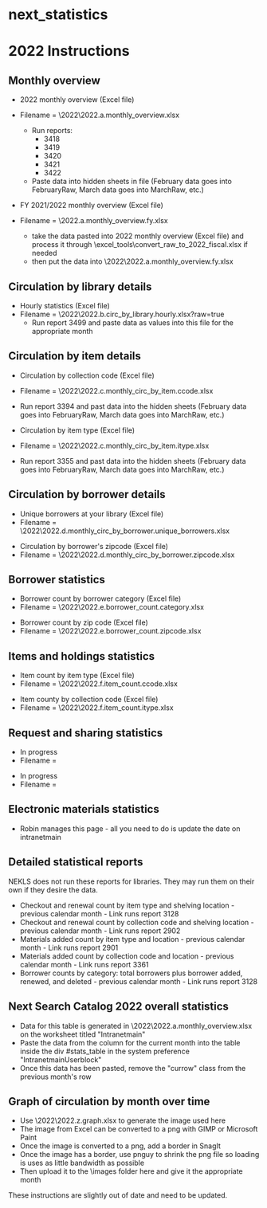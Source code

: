 # next_statistics

# 2022 Instructions

## Monthly overview
- 2022 monthly overview (Excel file)
- Filename = \2022\2022.a.monthly_overview.xlsx
  - Run reports:
    - 3418
    - 3419
    - 3420
    - 3421
    - 3422
  - Paste data into hidden sheets in file (February data goes into FebruaryRaw, March data goes into MarchRaw, etc.)


- FY 2021/2022 monthly overview (Excel file)
- Filename = \2022.a.monthly_overview.fy.xlsx
  - take the data pasted into 2022 monthly overview (Excel file) and process it through \excel_tools\convert_raw_to_2022_fiscal.xlsx if needed
  - then put the data into \2022\2022.a.monthly_overview.fy.xlsx

## Circulation by library details
- Hourly statistics (Excel file)
- Filename = \2022\2022.b.circ_by_library.hourly.xlsx?raw=true
  - Run report 3499 and paste data as values into this file for the appropriate month

## Circulation by item details
- Circulation by collection code (Excel file)
- Filename = \2022\2022.c.monthly_circ_by_item.ccode.xlsx
- Run report 3394 and past data into the hidden sheets (February data goes into FebruaryRaw, March data goes into MarchRaw, etc.)


- Circulation by item type (Excel file)
- Filename = \2022\2022.c.monthly_circ_by_item.itype.xlsx
- Run report 3355 and past data into the hidden sheets (February data goes into FebruaryRaw, March data goes into MarchRaw, etc.)

## Circulation by borrower details
- Unique borrowers at your library (Excel file)
- Filename = \2022\2022.d.monthly_circ_by_borrower.unique_borrowers.xlsx
<!-- TODO: add report number -->


- Circulation by borrower's zipcode (Excel file)
- Filename = \2022\2022.d.monthly_circ_by_borrower.zipcode.xlsx
<!-- TODO: add report number -->

## Borrower statistics
- Borrower count by borrower category (Excel file)
- Filename = \2022\2022.e.borrower_count.category.xlsx
<!-- TODO: add report number -->


- Borrower count by zip code (Excel file)
- Filename = \2022\2022.e.borrower_count.zipcode.xlsx
<!-- TODO: add report number -->

## Items and holdings statistics
- Item count by item type (Excel file)
- Filename = \2022\2022.f.item_count.ccode.xlsx
<!-- TODO: add report number -->


- Item county by collection code (Excel file)
- Filename = \2022\2022.f.item_count.itype.xlsx
<!-- TODO: add report number -->

## Request and sharing statistics
- In progress
- Filename =
<!-- TODO: add report number -->


- In progress
- Filename =
<!-- TODO: add report number -->

## Electronic materials statistics

- Robin manages this page - all you need to do is update the date on intranetmain

## Detailed statistical reports

NEKLS does not run these reports for libraries.  They may run them on their own if they desire the data.

- Checkout and renewal count by item type and shelving location - previous calendar month - Link runs report 3128
- Checkout and renewal count by collection code and shelving location - previous calendar month - Link runs report 2902
- Materials added count by item type and location - previous calendar month - Link runs report 2901
- Materials added count by collection code and location - previous calendar month - Link runs report 3361
- Borrower counts by category: total borrowers plus borrower added, renewed, and deleted - previous calendar month - Link runs report 3128

## Next Search Catalog 2022 overall statistics

- Data for this table is generated in \2022\2022.a.monthly_overview.xlsx on the worksheet titled "Intranetmain"
- Paste the data from the column for the current month into the table inside the div #stats_table in the system preference "IntranetmainUserblock"
- Once this data has been pasted, remove the "currow" class from the previous month's row

## Graph of circulation by month over time
- Use \2022\2022.z.graph.xlsx to generate the image used here
- The image from Excel can be converted to a png with GIMP or Microsoft Paint
- Once the image is converted to a png, add a border in SnagIt
- Once the image has a border, use pnguy to shrink the png file so loading is uses as little bandwidth as possible
- Then upload it to the \images folder here and give it the appropriate month


These instructions are slightly out of date and need to be updated.